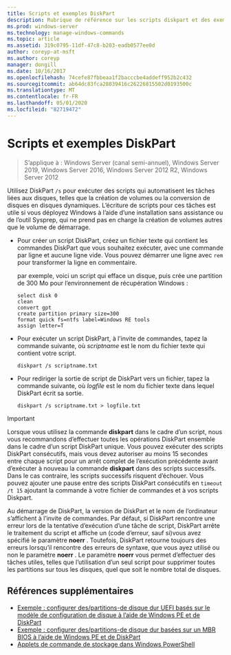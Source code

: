 ```yaml
---
title: Scripts et exemples DiskPart
description: Rubrique de référence sur les scripts diskpart et des exemples sur l’automatisation des tâches liées aux disques, telles que la création de volumes ou la conversion de disques en disques dynamiques.
ms.prod: windows-server
ms.technology: manage-windows-commands
ms.topic: article
ms.assetid: 319c0795-11df-47c8-b203-eadb0577ee0d
author: coreyp-at-msft
ms.author: coreyp
manager: dongill
ms.date: 10/16/2017
ms.openlocfilehash: 74cefe87fbbeaa1f2bacccbe4addeff952b2c432
ms.sourcegitcommit: ab64dc83fca28039416c26226815502d0193500c
ms.translationtype: MT
ms.contentlocale: fr-FR
ms.lasthandoff: 05/01/2020
ms.locfileid: "82719472"
---
```

# <a name="diskpart-scripts-and-examples"></a>Scripts et exemples DiskPart

> S’applique à : Windows Server (canal semi-annuel), Windows Server 2019, Windows Server 2016, Windows Server 2012 R2, Windows Server 2012

Utilisez DiskPart `/s` pour exécuter des scripts qui automatisent les tâches liées aux disques, telles que la création de volumes ou la conversion de disques en disques dynamiques. L’écriture de scripts pour ces tâches est utile si vous déployez Windows à l’aide d’une installation sans assistance ou de l’outil Sysprep, qui ne prend pas en charge la création de volumes autres que le volume de démarrage.  
  
-   Pour créer un script DiskPart, créez un fichier texte qui contient les commandes DiskPart que vous souhaitez exécuter, avec une commande par ligne et aucune ligne vide. Vous pouvez démarrer une ligne avec `rem` pour transformer la ligne en commentaire.  
  
    par exemple, voici un script qui efface un disque, puis crée une partition de 300 Mo pour l’environnement de récupération Windows :  
  
    ```  
    select disk 0  
    clean  
    convert gpt  
    create partition primary size=300  
    format quick fs=ntfs label=Windows RE tools  
    assign letter=T  
    ```  
  
-   Pour exécuter un script DiskPart, à l’invite de commandes, tapez la commande suivante, où *scriptname* est le nom du fichier texte qui contient votre script.  
  
    ```  
    diskpart /s scriptname.txt  
    ```  
  
-   Pour rediriger la sortie de script de DiskPart vers un fichier, tapez la commande suivante, où *logfile* est le nom du fichier texte dans lequel DiskPart écrit sa sortie.  
  
    ```  
    diskpart /s scriptname.txt > logfile.txt  
    ```  
  
> [!IMPORTANT]  
> Lorsque vous utilisez la commande **diskpart** dans le cadre d’un script, nous vous recommandons d’effectuer toutes les opérations DiskPart ensemble dans le cadre d’un script DiskPart unique. Vous pouvez exécuter des scripts DiskPart consécutifs, mais vous devez autoriser au moins 15 secondes entre chaque script pour un arrêt complet de l’exécution précédente avant d’exécuter à nouveau la commande **diskpart** dans des scripts successifs. Dans le cas contraire, les scripts successifs risquent d’échouer. Vous pouvez ajouter une pause entre des scripts DiskPart consécutifs en `timeout /t 15` ajoutant la commande à votre fichier de commandes et à vos scripts Diskpart.  
  
Au démarrage de DiskPart, la version de DiskPart et le nom de l’ordinateur s’affichent à l’invite de commandes. Par défaut, si DiskPart rencontre une erreur lors de la tentative d’exécution d’une tâche de script, DiskPart arrête le traitement du script et affiche un \(code d’erreur, sauf si\)vous avez spécifié le paramètre **noerr** . Toutefois, DiskPart retourne toujours des erreurs lorsqu’il rencontre des erreurs de syntaxe, que vous ayez utilisé ou non le paramètre **noerr** . Le paramètre **noerr** vous permet d’effectuer des tâches utiles, telles que l’utilisation d’un seul script pour supprimer toutes les partitions sur tous les disques, quel que soit le nombre total de disques.  
  
## <a name="additional-references"></a>Références supplémentaires
  
- [Exemple : configurer des\/partitions\-de disque dur UEFI basés sur le modèle de configuration de disque à l’aide de Windows PE et de DiskPart](https://technet.microsoft.com/library/hh825686.aspx)  
- [Exemple : configurer des\/partitions\-de disque dur basées sur un MBR BIOS à l’aide de Windows PE et de DiskPart](https://technet.microsoft.com/library/hh825677.aspx)  
- [Applets de commande de stockage dans Windows PowerShell](https://technet.microsoft.com/library/hh848705.aspx)  
  

